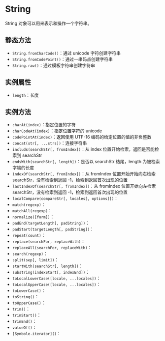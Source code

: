 # String

String 对象可以用来表示和操作一个字符串。

## 静态方法

- `String.fromCharCode()`：通过 unicode 字符创建字符串
- `String.fromCodePoint()`：通过一串码点创建字符串
- `String.raw()`：通过模板字符串创建字符串

## 实例属性

- `length`：长度

## 实例方法

- `charAt(index)`：指定位置的字符
- `charCodeAt(index)`：指定位置字符的 unicode
- `codePointAt(index)`：返回使用 UTF-16 编码的给定位置的值的非负整数
- `concat(str[, ...strs])`：连接字符串
- `includs(searchStr[, fromIndex])`：从 index 位置开始检索，返回是否能检索到 searchStr
- `endsWith(searchStr[, length])`：是否以 searchStr 结尾，length 为被检索字端的长度
- `indexOf(searchStr[, fromIndex])`：从 fromIndex 位置开始开始向右检索 searchStr，没有检索到返回 -1，检索到返回首次出现的位置
- `lastIndexOf(searchStr[, fromIndex])`：从 fromIndex 位置开始向左检索 searchStr，没有检索到返回 -1，检索到返回首次出现的位置
- `localCompare(compareStr[, locales[, options]])`：
- `match(regexp)`：
- `matchAll(regexp)`：
- `normalize([form])`：
- `padEnd(targetLength[, padString])`：
- `padStart(targetLength[, padString])`：
- `repeat(count)`：
- `replace(searchFor, replaceWith)`：
- `replaceAll(searchFor, replaceWith)`：
- `search(regexp)`：
- `split(sep[, limit])`：
- `startWith(searchStr[, length])`：
- `substring(indexStart[, indexEnd])`：
- `toLocalLowerCase([locale, ...locales])`：
- `toLocalUpperCase([locale, ...locales])`：
- `toLowerCase()`：
- `toString()`：
- `toUpperCase()`：
- `trim()`：
- `trimStart()`：
- `trimEnd()`：
- `valueOf()`：
- `[Symbole.iterator]()`：